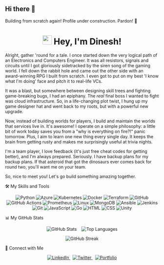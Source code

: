 ## Hi there 👋

<!--
**codesbydk/codesbydk** is a ✨ _special_ ✨ repository because its `README.md` (this file) appears on your GitHub profile.

Here are some ideas to get you started:

- 🔭 I’m currently working on ...
- 🌱 I’m currently learning ...
- 👯 I’m looking to collaborate on ...
- 🤔 I’m looking for help with ...
- 💬 Ask me about ...
- 📫 How to reach me: ...
- 😄 Pronouns: ...
- ⚡ Fun fact: ...
-->

Building from scratch again! Profile under construction. Pardon! 🙂


<h1 align="center">
<img src="https://raw.githubusercontent.com/MartinHeinz/MartinHeinz/master/wave.gif" width="30px">
Hey, I'm Dinesh!
</h1>

Alright, gather 'round for a tale. I once started down the very logical path of an Electronics and Computers Engineer. It was all resistors, signals and circuits until I got gloriously sidetracked by the siren song of the gaming world. I fell down the rabbit hole and came out the other side with an award-winning RPG I built from scratch. I even got to put on my best 'I know what I'm doing' face and pitch it to real-life VCs.

It was a blast, but somewhere between designing skill trees and fighting game-breaking bugs, I had an epiphany. The *real* final boss I wanted to fight was cloud infrastructure. So, in a life-changing plot twist, I hung up my game designer hat and went back to my roots, but with a powerful new upgrade.

Now, instead of building worlds for players, I build and maintain the worlds that services live in. It's awesome! I operate on a simple philosophy: a little bit of work today saves you from a "why is everything on fire?!" panic tomorrow. Plus, I aim to learn one new thing every single day. It keeps the brain from getting rusty and makes me surprisingly useful at trivia nights.

I'm a team player, I love feedback (it's just free cheat codes for getting better), and I'm always prepared. Seriously. I have backup plans for my backup plans. If that asteroid that got the dinosaurs ever comes back for round two, you'll want me on your team.

So, nice to meet you! Let's go build something amazing together.


🛠️ My Skills and Tools
<!-- You can find more icons at https://skillicons.dev -->
<p align="center">
<img src="https://skillicons.dev/icons?i=python" alt="Python" />
<img src="https://skillicons.dev/icons?i=azure" alt="Azure" />
<img src="https://skillicons.dev/icons?i=kubernetes" alt="Kubernetes" />
<img src="https://skillicons.dev/icons?i=docker" alt="Docker" />
<img src="https://skillicons.dev/icons?i=terraform" alt="Terraform" />
<img src="https://skillicons.dev/icons?i=github" alt="GitHub" />
<img src="https://skillicons.dev/icons?i=githubactions" alt="GitHub Actions" />
<img src="https://skillicons.dev/icons?i=prometheus" alt="Prometheus" />
<img src="https://skillicons.dev/icons?i=linux" alt="Linux" />
<img src="https://skillicons.dev/icons?i=mongodb" alt="MongoDB" />
<img src="https://skillicons.dev/icons?i=ansible" alt="Ansible" />
<img src="https://skillicons.dev/icons?i=jenkins" alt="Jenkins" />
<img src="https://skillicons.dev/icons?i=git" alt="Git" />
<img src="https://skillicons.dev/icons?i=js" alt="JavaScript" />
<img src="https://skillicons.dev/icons?i=go" alt="Go" />
<img src="https://skillicons.dev/icons?i=html" alt="HTML" />
<img src="https://skillicons.dev/icons?i=css" alt="CSS" />
<img src="https://skillicons.dev/icons?i=unity" alt="Unity" />
</p>



📊 My GitHub Stats
<!--
Replace YOUR-USERNAME with your GitHub username.
-->

<p align="center">
<img src="https://github-readme-stats.vercel.app/api?username=codesbydk&show_icons=true&theme=radical" alt="GitHub Stats" />
&nbsp;&nbsp;
<img src="https://github-readme-stats.vercel.app/api/top-langs/?username=codesbydk&layout=compact&theme=radical" alt="Top Languages" />
</p>
<p align="center">
<img src="https://github-readme-streak-stats.herokuapp.com/?user=codesbydk&theme=radical" alt="GitHub Streak" />
</p>

🤝 Connect with Me
<!-- Replace the '#' with your actual social media links -->

<p align="center">
<a href="#">
<img src="https://img.shields.io/badge/LinkedIn-0077B5?style=for-the-badge&logo=linkedin&logoColor=white" alt="LinkedIn">
</a>
&nbsp;
<a href="#">
<img src="https://img.shields.io/badge/Twitter-1DA1F2?style=for-the-badge&logo=twitter&logoColor=white" alt="Twitter">
</a>
&nbsp;
<a href="#">
<img src="https://img.shields.io/badge/Portfolio-255E63?style=for-the-badge&logo=ko-fi&logoColor=white" alt="Portfolio">
</a>
</p>
